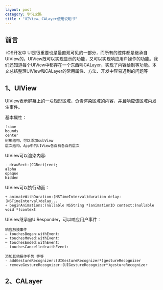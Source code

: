 ```yaml
---
layout: post
category: 学习之路
title : "UIView、CALayer使用说明书"
---
```


## 前言

​	iOS开发中 UI是很重要也是最直观可见的一部分，而所有的控件都是继承自UIView的，UIView既可以实现显示的功能，又可以实现响应用户操作的功能。我们还知道每个UIView中都存在一个东西叫CALayer，实现了内容绘制等功能。本文总结整理UIView和CALayer的常用属性、方法、开发中容易遇到的问题等

## 1、UIView

UIView表示屏幕上的一块矩形区域，负责渲染区域的内容，并且响应该区域内发生事件。

基本属性：

```
frame
bounds
center
树形结构，可以添加subView
层次结构，App中的UIView各自有各自的层次
```

UIView可以渲染内容:

```
- drawRect:(CGRect)rect;
alpha
opaque
hidden
```

UIView可以执行动画：

```
+ animateWithDuration:(NSTimeInterval)duration delay:(NSTimeInterval)delay...
+ beginAnimations:(nullable NSString *)animationID context:(nullable void *)context
```

UIView继承自UIResponder，可以响应用户事件：

```
响应触摸事件
– touchesBegan:withEvent:
– touchesMoved:withEvent:
– touchesEnded:withEvent:
– touchesCancelled:withEvent:

添加其他操作手势 等等
- addGestureRecognizer:(UIGestureRecognizer*)gestureRecognizer
- removeGestureRecognizer:(UIGestureRecognizer*)gestureRecognizer
```







## 2、CALayer





